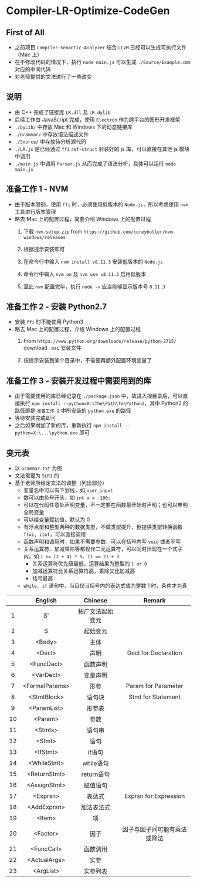 # Compiler-LR-Optimize-CodeGen

## First of All

- 之前项目 `Compiler-Semantic-Analyzer` 结合 `LLVM` 已经可以生成可执行文件（Mac 上）
- 在不修改代码的情况下，执行 `node main.js` 可以生成 `./Source/Example.cmm` 对应的中间代码
- 对老师提供的文法进行了一些改变

## 说明

- 由 C++ 完成了链接库 `LR.dll` 及 `LR.dylib`
- 后续工作由 JavaScript 完成，使用 `Electron` 作为跨平台的图形开发框架
- `./DyLib/` 中存放 Mac 和 Windows 下的动态链接库
- `./Grammar/` 中存放语法描述文件
- `./Source/` 中存放待分析源代码
- `./LR.js` 是已经通过 `ffi` `ref-struct` 封装好的 js 库，可以直接在其他 js 模块中调用
- `./main.js` 中调用 `Parser.js` 从而完成了语法分析，具体可以运行 `node main.js`


## 准备工作 1 - NVM

- 由于版本限制，使用 `ffi` 时，必须使用低版本的 `Node.js`，所以考虑使用 `nvm` 工具进行版本管理
- 略去 Mac 上的配置过程，简要介绍 Windows 上的配置过程
  1. 下载 `nvm-setup.zip` from `https://github.com/coreybutler/nvm-windows/releases`

  2. 根据提示安装即可

  3. 在命令行中输入 `nvm install v8.11.3` 安装低版本的 `Node.js`

  4. 命令行中输入 `nvm on` 及 `nvm use v8.11.3` 启用低版本

  5. 至此 `nvm` 配置完毕，执行 `node -v` 应当能够显示版本号 `8.11.3`


## 准备工作 2 - 安装 Python2.7

- 安装 `ffi` 时不能使用 Python3
- 略去 Mac 上的配置过程，介绍 Windows 上的配置过程
  1. From `https://www.python.org/downloads/release/python-2715/` download `.msi` 安装文件

  2. 按提示安装到某个目录中，不需要再额外配置环境变量了


## 准备工作 3 - 安装开发过程中需要用到的库

- 由于需要使用的库已经记录在 `./package.json` 中，故进入根目录后，可以直接执行 `npm install --python=X:\The\Path\To\Python2`，其中 Python2 的路径即是 `准备工作 2` 中所安装的 `python.exe` 的路径
- 等待安装完成即可
- 之后如果增加了新的库，重新执行 `npm install --python=X:\...\python.exe` 即可


## 变元表

- 以 `Grammar.txt` 为例
- 文法需要为 `SLR1` 的
- 基于老师所给定文法的调整（列出部分）
    * 变量名中可以有下划线，如 `user_input`
    * 数可以由负号开头，如 `int x = -100;`
    * 可以在代码任意处声明变量，不一定要在函数最开始时声明；也可以申明全局变量
    * 可以给变量赋初值，默认为 0
    * 有浮点型和整型两种的数据类型，不做类型提升，但提供类型转换函数 `ftoi, itof`，可以直接调用
    * 函数声明和调用时，如果不需要参数，可以在括号内写 `void` 或者不写 
    * 关系运算符、加减乘除等都视作二元运算符，可以同时出现在一个式子内，如 `1 >= (2 + 4) * 5`、`(1 == 2) + 3`
        * 关系运算符优先级最低，运算结果为整型的 `1 or 0`
        * 加减运算符比关系运算符高，乘除又比加减高
        * 括号最高
    * `while, if` 语句中，当且仅当括号内的表达式值为整数 1 时，条件才为真

|      |      English       |      Chinese       |                 Remark                  |
| :--: | :----------------: | :----------------: | :-------------------------------------: |
|  1   |         S'         |  拓广文法起始变元  |                                         |
|  2   |         S          |      起始变元      |                                         |
|  3   |      \<Body\>      |        主体        |                                         |
|  4   |      \<Decl\>      |        声明        |         Decl for Declaration          |
|  5   |    \<FuncDecl\>    |      函数声明      |                                         |
|  6   |    \<VarDecl\>     |      变量声明      |                                         |
|  7   |  \<FormalParams\>  |        形参        |          Param for Parameter          |
|  8   |   \<StmtBlock\>    |       语句块       |          Stmt for Statement           |
|  9   |   \<ParamList\>    |       形参表       |                                         |
|  10  |     \<Param\>      |        参数        |                                         |
|  11  |     \<Stmts\>      |       语句串       |                                         |
|  12  |      \<Stmt\>      |        语句        |                                         |
|  13  |     \<IfStmt\>     |       if语句       |                                         |
|  14  |   \<WhileStmt\>    |     while语句      |                                         |
|  15  |   \<ReturnStmt\>   |     return语句     |                                         |
|  16  |   \<AssignStmt\>   |      赋值语句      |                                         |
|  17  |     \<Exprsn\>     |       表达式       |         Exprsn for Expression         |
|  18  |   \<AddExprsn\>    |     加法表法式     |                                         |
|  19  |      \<Item\>      |         项         |                                         |
|  20  |     \<Factor\>     |        因子        |      因子与因子间可能有乘法或除法       |
|  21  |    \<FuncCall\>    |      函数调用      |                                         |
|  22  |   \<ActualArgs\>   |        实参        |                                         |
|  23  |    \<ArgList\>     |      实参列表      |                                         |